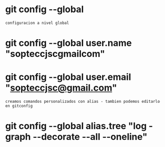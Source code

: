 #   git config --global

    configuracion a nivel global
#   git config --global user.name "sopteccjscgmailcom"
#   git config --global user.email "sopteccjsc@gmail.com"

    creamos comandos personalizados con alias - tambien podemos editarlo en gitconfig
#   git config --global alias.tree "log -graph --decorate --all --oneline"
